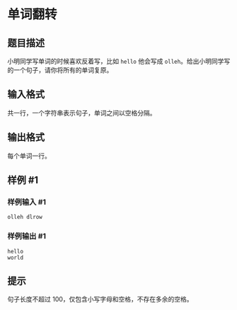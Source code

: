# 单词翻转

## 题目描述

小明同学写单词的时候喜欢反着写，比如 `hello` 他会写成 `olleh`。给出小明同学写的一个句子，请你将所有的单词复原。

## 输入格式

共一行，一个字符串表示句子，单词之间以空格分隔。

## 输出格式

每个单词一行。

## 样例 #1

### 样例输入 #1
```
olleh dlrow
```

### 样例输出 #1

```
hello
world
```

## 提示

句子长度不超过 $100$，仅包含小写字母和空格，不存在多余的空格。

